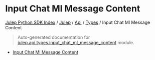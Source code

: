 # Input Chat Ml Message Content

[Julep Python SDK Index](../../../README.md#julep-python-sdk-index) / [Julep](../../index.md#julep) / [Api](../index.md#api) / [Types](./index.md#types) / Input Chat Ml Message Content

> Auto-generated documentation for [julep.api.types.input_chat_ml_message_content](../../../../../../../julep/api/types/input_chat_ml_message_content.py) module.
- [Input Chat Ml Message Content](#input-chat-ml-message-content)
